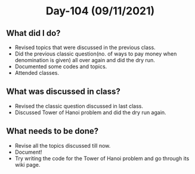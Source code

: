  <h1 align="center"> Day-104 (09/11/2021) </h1> 
 
 ## What did I do? 
 - Revised topics that were discussed in the previous class.
 - Did the previous classic question(no. of ways to pay money when denomination is given) all over again and did the dry run.
 - Documented some codes and topics.
 - Attended classes.
 
 ## What was discussed in class?
 - Revised the classic question discussed in last class.
 - Discussed Tower of Hanoi problem and did the dry run again.
 
 ## What needs to be done?
 - Revise all the topics discussed till now.
 - Document!
 - Try writing the code for the Tower of Hanoi problem and go through its wiki page.
  
